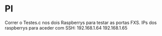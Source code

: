 # PI

Correr o Testes.c nos dois Raspberrys para testar as portas FXS.
IPs dos raspberrys para aceder com SSH:
192.168.1.64
192.168.1.65
